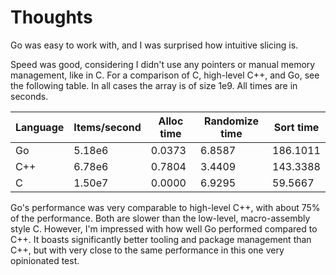 # Thoughts
Go was easy to work with, and I was surprised how intuitive slicing is.

Speed was good, considering I didn't use any pointers or manual memory
management, like in C. For a comparison of C, high-level C++, and Go, see the
following table. In all cases the array is of size 1e9. All times are in
seconds. 

Language|Items/second|Alloc time|Randomize time|Sort time
--------|------------|----------|--------------|---------
Go      |5.18e6      |0.0373    |6.8587        |186.1011
C++     |6.78e6      |0.7804    |3.4409        |143.3388
C       |1.50e7      |0.0000    |6.9295        | 59.5667

Go's performance was very comparable to high-level C++, with about 75% of the
performance. Both are slower than the low-level, macro-assembly style C.
However, I'm impressed with how well Go performed compared to C++. It boasts
significantly better tooling and package management than C++, but with very
close to the same performance in this one very opinionated test.
